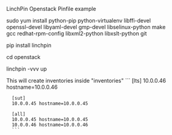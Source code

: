 LinchPin Openstack Pinfile example

sudo yum install python-pip python-virtualenv libffi-devel \
openssl-devel libyaml-devel gmp-devel libselinux-python make \
gcc redhat-rpm-config libxml2-python libxslt-python git

pip install linchpin

cd openstack

linchpin -vvv up


This will create inventories inside "inventories"
      ```
      [lts]
      10.0.0.46 hostname=10.0.0.46

      [sut]
      10.0.0.45 hostname=10.0.0.45

      [all]
      10.0.0.45 hostname=10.0.0.45
      10.0.0.46 hostname=10.0.0.46
      ```
